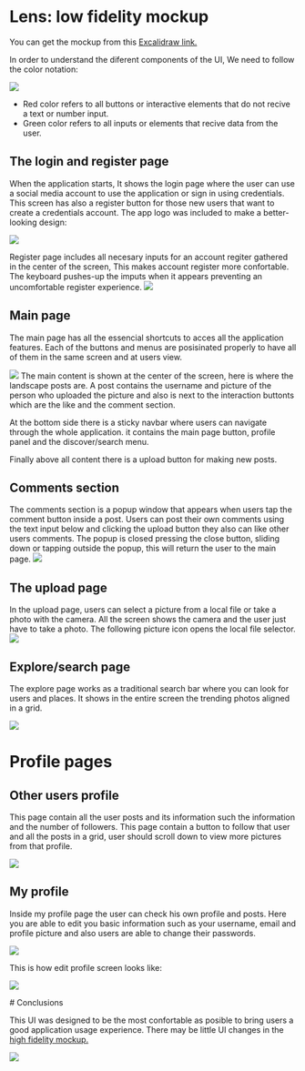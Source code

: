 # Lens: low fidelity mockup

 You can get the mockup from this <a href='https://excalidraw.com/#json=eNMQhFNHrC1IoxE5c-YNU,fA2zEHJFhtyU654MJEc2nA'>Excalidraw link.</a>

In order to understand the diferent components of the UI, We need to follow the color notation:

<img src='https://github.com/0marContreras/app-mokups/blob/master/images/Low%20fidelity/lw-guide.png?raw=true'>

- Red color refers to all buttons or interactive elements that do not recive a text or number input.
- Green color refers to all inputs or elements that recive data from the user.

## The login and register page

When the application starts, It shows the login page where the user can use a social media account to use the application or sign in using credentials. This screen has also a register button for those new users that want to create a credentials account. The app logo was included to make a better-looking design:

<img src='https://github.com/0marContreras/app-mokups/blob/master/images/Low%20fidelity/lw-login.png?raw=true'>

Register page includes all necesary inputs for an account regiter gathered in the center of the screen, This makes account register more confortable. The keyboard pushes-up the imputs when it appears preventing an uncomfortable register experience. 
<img src='https://github.com/0marContreras/app-mokups/blob/master/images/Low%20fidelity/lw-register.png?raw=true'>

## Main page

The main page has all the essencial shortcuts to acces all the application features. Each of the buttons and menus are posisinated properly to have all of them in the same screen and at users view.

<img src='https://github.com/0marContreras/app-mokups/blob/master/images/Low%20fidelity/lw-main.png?raw=true'>
The main content is shown at the center of the screen, here is where the landscape posts are. A post contains the username and picture of the person who uploaded the picture and also is next to the interaction buttonts which are the like and the comment section.

At the bottom side there is a sticky navbar where users can navigate through the whole application. it contains the main page button, profile panel and the discover/search menu. 

Finally above all content there is a upload button for making new posts.

## Comments section

The comments section is a popup window that appears when users tap the comment button inside a post. Users can post their own comments using the text input below and clicking the upload button they also can like other users comments. The popup is closed pressing the close button, sliding down or tapping outside the popup, this will return the user to the main page.
<img src='https://github.com/0marContreras/app-mokups/blob/master/images/Low%20fidelity/lw-comments.png?raw=true'>
## The upload page

In the upload page, users can select a picture from a local file or take a photo with the camera. All the screen shows the camera and the user just have to take a photo. The following picture icon opens the local file selector.
<img src='https://github.com/0marContreras/app-mokups/blob/master/images/Low%20fidelity/lw-upload.png?raw=true'>
## Explore/search page

The explore page works as a traditional search bar where you can look for users and places. It shows in the entire screen the trending photos aligned in a grid.

<img src='https://github.com/0marContreras/app-mokups/blob/master/images/Low%20fidelity/lw-discover.png?raw=true'>

# Profile pages

## Other users profile

This page contain all the user posts and its information such the information and the number of followers. This page contain a button to follow that user and all the posts  in a grid, user should scroll down to view more pictures from that profile.

<img src='https://github.com/0marContreras/app-mokups/blob/master/images/Low%20fidelity/lw-profile.png?raw=true'>

## My profile

Inside my profile page the user can check his own profile and posts. Here you are able to edit you basic information such as your username, email and profile picture and also users are able to change their passwords.

<img src='https://github.com/0marContreras/app-mokups/blob/master/images/Low%20fidelity/lw-myprofile.png?raw=true'>

This is how edit profile screen looks like:
<p align='left'>
<img src='https://github.com/0marContreras/app-mokups/blob/master/images/Low%20fidelity/lw-edit.png?raw=true'>
</p>
# Conclusions

This UI was designed to be the most confortable as posible to bring users a good application usage experience. There may be little UI changes in the <a href='https://github.com/0marContreras/app-mokups/tree/master/High%20fidelity%20mokup'>high fidelity mockup.</a>

<img src='https://github.com/0marContreras/app-mokups/blob/master/images/Low%20fidelity/lw.png?raw=true'>
